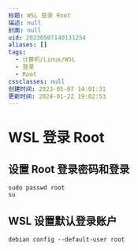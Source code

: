 ```yaml
---
标题: WSL 登录 Root
描述: null
封面: null
uid: 20230507140131254
aliases: []
tags:
  - 计算机/Linux/WSL
  - 登录
  - Root
cssclasses: null
创建时间: 2023-05-07 14:01:31
更新时间: 2024-01-22 19:02:53
---
```


# WSL 登录 Root

## 设置 Root 登录密码和登录

```shell
sudo passwd root
su
```

## WSL 设置默认登录账户

```shell
debian config --default-user root
```
